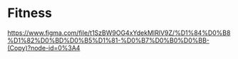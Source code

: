 # Fitness

https://www.figma.com/file/t1SzBW9OG4xYdekMIRlV9Z/%D1%84%D0%B8%D1%82%D0%BD%D0%B5%D1%81-%D0%B7%D0%B0%D0%BB-(Copy)?node-id=0%3A4
